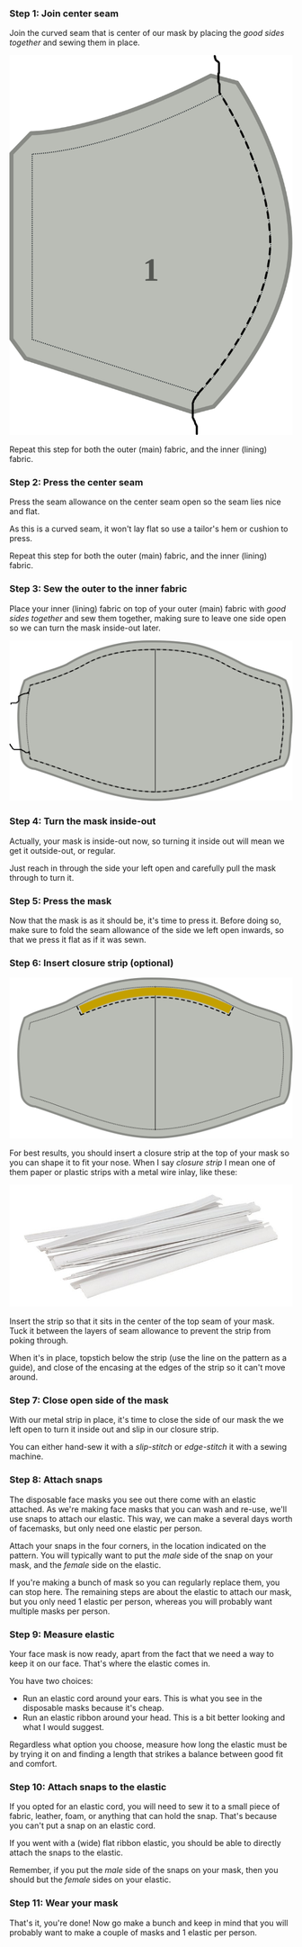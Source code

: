 
### Step 1: Join center seam

Join the curved seam that is center of our mask by placing the *good sides together* and sewing them in place.

![Join the center seam](step1.svg)

<Note>Repeat this step for both the outer (main) fabric, and the inner (lining) fabric.</Note>

### Step 2: Press the center seam

Press the seam allowance on the center seam open so the seam lies nice and flat.

As this is a curved seam, it won't lay flat so use a tailor's hem or cushion to press.

<Note>Repeat this step for both the outer (main) fabric, and the inner (lining) fabric.</Note>

### Step 3: Sew the outer to the inner fabric

Place your inner (lining) fabric on top of your outer (main) fabric with *good sides together* and
sew them together, making sure to leave one side open so we can turn the mask inside-out later.

![Join the inner to the outer fabric](step3.svg)

### Step 4: Turn the mask inside-out 

Actually, your mask is inside-out now, so turning it inside out will mean we get it outside-out, or regular.

Just reach in through the side your left open and carefully pull the mask through to turn it.

### Step 5: Press the mask

Now that the mask is as it should be, it's time to press it. Before doing so, make sure to fold the 
seam allowance of the side we left open inwards, so that we press it flat as if it was sewn.

### Step 6: Insert closure strip (optional)

![Insert closure strip](step6.svg)

For best results, you should insert a closure strip at the top of your mask so you can shape it to fit your nose.
When I say *closure strip* I mean one of them paper or plastic strips with a metal wire inlay, like these:

![Picture of white closure strips](./strips.jpg)

Insert the strip so that it sits in the center of the top seam of your mask. Tuck it between the layers of
seam allowance to prevent the strip from poking through.

When it's in place, topstich below the strip (use the line on the pattern as a guide), and close of the 
encasing at the edges of the strip so it can't move around.

### Step 7: Close open side of the mask

With our metal strip in place, it's time to close the side of our mask the we left open to turn it inside out
and slip in our closure strip.

You can either hand-sew it with a *slip-stitch* or *edge-stitch* it with a sewing machine.

### Step 8: Attach snaps

The disposable face masks you see out there come with an elastic attached. As we're making face masks that
you can wash and re-use, we'll use snaps to attach our elastic. 
This way, we can make a several days worth of facemasks, but only need one elastic per person.

Attach your snaps in the four corners, in the location indicated on the pattern.
You will typically want to put the *male* side of the snap on your mask, and the *female* side on the elastic.

<Tip>

If you're making a bunch of mask so you can regularly replace them, you can stop here.
The remaining steps are about the elastic to attach our mask, but you only need 1 elastic per person,
whereas you will probably want multiple masks per person.

</Tip>

### Step 9: Measure elastic

Your face mask is now ready, apart from the fact that we need a way to keep it on our face. 
That's where the elastic comes in.

You have two choices:

 - Run an elastic cord around your ears. This is what you see in the disposable masks because it's cheap.
 - Run an elastic ribbon around your head. This is a bit better looking and what I would suggest.

Regardless what option you choose, measure how long the elastic must be by trying it on and finding a length
that strikes a balance between good fit and comfort.

### Step 10: Attach snaps to the elastic

If you opted for an elastic cord, you will need to sew it to a small piece of fabric, leather, foam, or anything
that can hold the snap. That's because you can't put a snap on an elastic cord.

If you went with a (wide) flat ribbon elastic, you should be able to directly attach the snaps to the elastic.

<Note>

Remember, if you put the *male* side of the snaps on your mask, then you should but the *female* sides on your elastic.

</Note>

### Step 11: Wear your mask

That's it, you're done! Now go make a bunch and keep in mind that you will probably want to make a couple of
masks and 1 elastic per person.

